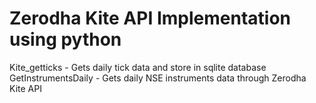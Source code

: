 # Zerodha Kite API Implementation using python
Kite_getticks - Gets daily tick data and store in sqlite database 
GetInstrumentsDaily - Gets daily NSE instruments data through Zerodha Kite API 
